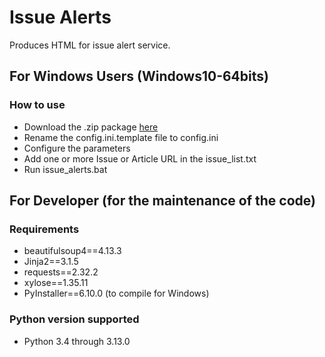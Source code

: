 # Issue Alerts

Produces HTML for issue alert service.

## For Windows Users (Windows10-64bits)
### How to use
- Download the .zip package [here](https://github.com/scieloorg/scielo_exports/raw/master/issue_alerts/dist/issue_alerts.zip)
- Rename the config.ini.template file to config.ini
- Configure the parameters
- Add one or more Issue or Article URL in the issue_list.txt
- Run issue_alerts.bat

## For Developer (for the maintenance of the code)
### Requirements
- beautifulsoup4==4.13.3
- Jinja2==3.1.5
- requests==2.32.2
- xylose==1.35.11
- PyInstaller==6.10.0  (to compile for Windows)

### Python version supported
- Python 3.4 through 3.13.0
